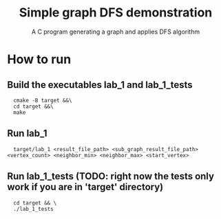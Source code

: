 <h1 align="center">Simple graph DFS demonstration</h1>

<p align="center">A C program generating a graph and applies DFS algorithm</p>

# How to run
## Build the executables lab_1 and lab_1_tests
```
  cmake -B target &&\
  cd target &&\
  make
```

## Run lab_1
```
  target/lab_1 <result_file_path> <sub_graph_result_file_path> <vertex_count> <neighbor_min> <neighbor_max> <start_vertex>
```

## Run lab_1_tests (TODO: right now the tests only work if you are in 'target' directory)
```
  cd target && \
  ./lab_1_tests
```
